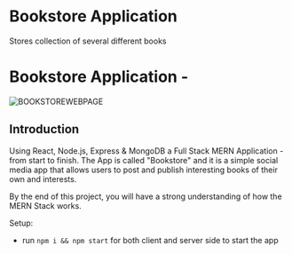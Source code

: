 # Bookstore Application
Stores collection of several different books

# Bookstore Application -

![BOOKSTOREWEBPAGE](https://user-images.githubusercontent.com/76741091/124949162-600e6c80-e022-11eb-8607-c48d6ad508f5.PNG)

## Introduction

Using React, Node.js, Express & MongoDB a Full Stack MERN Application - from start to finish. The App is called "Bookstore" and it is a simple social media app that allows users to post and publish interesting books of their own and interests.

By the end of this project, you will have a strong understanding of how the MERN Stack works.

Setup:
- run ```npm i && npm start``` for both client and server side to start the app

